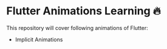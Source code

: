 # Flutter Animations Learning 🔥

This repository will cover following animations of Flutter:
- Implicit Animations
